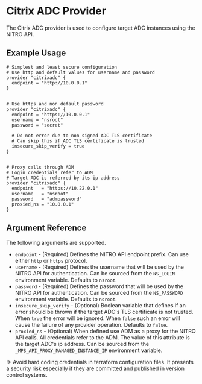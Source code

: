 # Citrix ADC Provider

The Citrix ADC provider is used to configure target ADC instances
using the NITRO API.

## Example Usage

```hcl
# Simplest and least secure configuration
# Use http and default values for username and password
provider "citrixadc" {
  endpoint = "http://10.0.0.1"
}


# Use https and non default password
provider "citrixadc" {
  endpoint = "https://10.0.0.1"
  username = "nsroot"
  password = "secret"

  # Do not error due to non signed ADC TLS certificate
  # Can skip this if ADC TLS certificate is trusted
  insecure_skip_verify = true
}


# Proxy calls through ADM
# Login credentials refer to ADM
# Target ADC is referred by its ip address
provider "citrixadc" {
  endpoint   = "https://10.22.0.1"
  username   = "nsroot"
  password   = "admpassword"
  proxied_ns = "10.0.0.1"
}
```

## Argument Reference

The following arguments are supported.

* `endpoint` - (Required) Defines the NITRO API endpoint prefix. Can use either `http` or `https` protocol.
* `username` - (Required) Defines the username that will be used by the NITRO API for authentication. Can be sourced from the `NS_LOGIN` environment variable. Defaults to `nsroot`.
* `password` - (Required) Defines the password that will be used by the NITRO API for authentication. Can be sourced from the `NS_PASSWORD` environment variable. Defaults to `nsroot`.
* `insecure_skip_verify` - (Optional) Boolean variable that defines if an error should be thrown if the target ADC's TLS certificate is not trusted. When `true` the error will be ignored. When `false` such an error will cause the failure of any provider operation. Defaults to `false`.
* `proxied_ns` - (Optional) When defined use ADM as a proxy for the NITRO API calls. All credentials refer to the ADM. The value of this attribute is the target ADC's ip address. Can be sourced from the `_MPS_API_PROXY_MANAGED_INSTANCE_IP` environment variable.

!> Avoid hard coding credentials in terraform configuration files. It presents a security risk especially if they are committed and published in version control systems.
